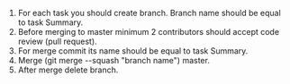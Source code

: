 1. For each task you should create branch. Branch name should be equal to task Summary.
2. Before merging to master minimum 2 contributors should accept code review (pull request).
3. For merge commit its name should be equal to task Summary.
4. Merge (git merge --squash "branch name") master.
5. After merge delete branch.
